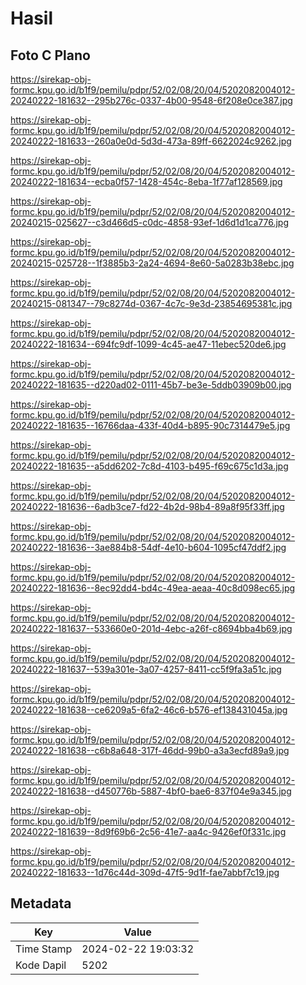 # Hasil

## Foto C Plano

https://sirekap-obj-formc.kpu.go.id/b1f9/pemilu/pdpr/52/02/08/20/04/5202082004012-20240222-181632--295b276c-0337-4b00-9548-6f208e0ce387.jpg

https://sirekap-obj-formc.kpu.go.id/b1f9/pemilu/pdpr/52/02/08/20/04/5202082004012-20240222-181633--260a0e0d-5d3d-473a-89ff-6622024c9262.jpg

https://sirekap-obj-formc.kpu.go.id/b1f9/pemilu/pdpr/52/02/08/20/04/5202082004012-20240222-181634--ecba0f57-1428-454c-8eba-1f77af128569.jpg

https://sirekap-obj-formc.kpu.go.id/b1f9/pemilu/pdpr/52/02/08/20/04/5202082004012-20240215-025627--c3d466d5-c0dc-4858-93ef-1d6d1d1ca776.jpg

https://sirekap-obj-formc.kpu.go.id/b1f9/pemilu/pdpr/52/02/08/20/04/5202082004012-20240215-025728--1f3885b3-2a24-4694-8e60-5a0283b38ebc.jpg

https://sirekap-obj-formc.kpu.go.id/b1f9/pemilu/pdpr/52/02/08/20/04/5202082004012-20240215-081347--79c8274d-0367-4c7c-9e3d-23854695381c.jpg

https://sirekap-obj-formc.kpu.go.id/b1f9/pemilu/pdpr/52/02/08/20/04/5202082004012-20240222-181634--694fc9df-1099-4c45-ae47-11ebec520de6.jpg

https://sirekap-obj-formc.kpu.go.id/b1f9/pemilu/pdpr/52/02/08/20/04/5202082004012-20240222-181635--d220ad02-0111-45b7-be3e-5ddb03909b00.jpg

https://sirekap-obj-formc.kpu.go.id/b1f9/pemilu/pdpr/52/02/08/20/04/5202082004012-20240222-181635--16766daa-433f-40d4-b895-90c7314479e5.jpg

https://sirekap-obj-formc.kpu.go.id/b1f9/pemilu/pdpr/52/02/08/20/04/5202082004012-20240222-181635--a5dd6202-7c8d-4103-b495-f69c675c1d3a.jpg

https://sirekap-obj-formc.kpu.go.id/b1f9/pemilu/pdpr/52/02/08/20/04/5202082004012-20240222-181636--6adb3ce7-fd22-4b2d-98b4-89a8f95f33ff.jpg

https://sirekap-obj-formc.kpu.go.id/b1f9/pemilu/pdpr/52/02/08/20/04/5202082004012-20240222-181636--3ae884b8-54df-4e10-b604-1095cf47ddf2.jpg

https://sirekap-obj-formc.kpu.go.id/b1f9/pemilu/pdpr/52/02/08/20/04/5202082004012-20240222-181636--8ec92dd4-bd4c-49ea-aeaa-40c8d098ec65.jpg

https://sirekap-obj-formc.kpu.go.id/b1f9/pemilu/pdpr/52/02/08/20/04/5202082004012-20240222-181637--533660e0-201d-4ebc-a26f-c8694bba4b69.jpg

https://sirekap-obj-formc.kpu.go.id/b1f9/pemilu/pdpr/52/02/08/20/04/5202082004012-20240222-181637--539a301e-3a07-4257-8411-cc5f9fa3a51c.jpg

https://sirekap-obj-formc.kpu.go.id/b1f9/pemilu/pdpr/52/02/08/20/04/5202082004012-20240222-181638--ce6209a5-6fa2-46c6-b576-ef138431045a.jpg

https://sirekap-obj-formc.kpu.go.id/b1f9/pemilu/pdpr/52/02/08/20/04/5202082004012-20240222-181638--c6b8a648-317f-46dd-99b0-a3a3ecfd89a9.jpg

https://sirekap-obj-formc.kpu.go.id/b1f9/pemilu/pdpr/52/02/08/20/04/5202082004012-20240222-181638--d450776b-5887-4bf0-bae6-837f04e9a345.jpg

https://sirekap-obj-formc.kpu.go.id/b1f9/pemilu/pdpr/52/02/08/20/04/5202082004012-20240222-181639--8d9f69b6-2c56-41e7-aa4c-9426ef0f331c.jpg

https://sirekap-obj-formc.kpu.go.id/b1f9/pemilu/pdpr/52/02/08/20/04/5202082004012-20240222-181633--1d76c44d-309d-47f5-9d1f-fae7abbf7c19.jpg


## Metadata

| Key        | Value               |
| ---------- | ------------------- |
| Time Stamp | 2024-02-22 19:03:32 |
| Kode Dapil | 5202                |



